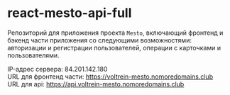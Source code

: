 # react-mesto-api-full
Репозиторий для приложения проекта `Mesto`, включающий фронтенд и бэкенд части приложения со следующими возможностями: авторизации и регистрации пользователей, операции с карточками и пользователями. 

IP-адрес сервера: 84.201.142.180 \
URL для фронтенд части: https://voltrein-mesto.nomoredomains.club \
URL для api: https://api.voltrein-mesto.nomoredomains.club
